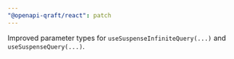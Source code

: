 ```yaml
---
"@openapi-qraft/react": patch
---
```


Improved parameter types for `useSuspenseInfiniteQuery(...)` and `useSuspenseQuery(...)`.
